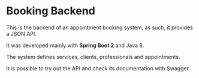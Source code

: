 # Booking Backend

This is the backend of an appointment booking system, as such, it provides a JSON API.

It was developed mainly with **Spring Boot 2** and Java 8.

The system defines services, clients, professionals and appointments.

It is possible to try out the API and check its documentation with Swagger.

